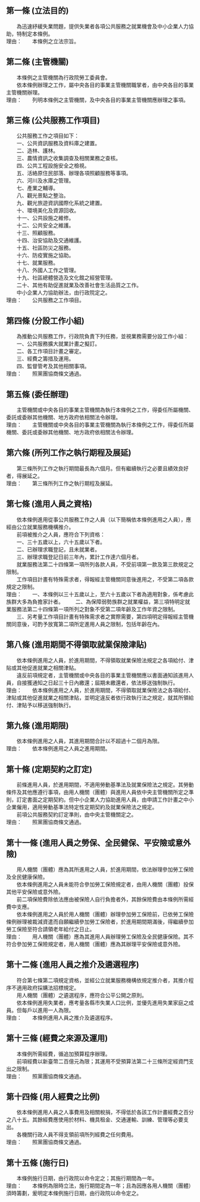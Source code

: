 第一條 (立法目的)
-----------------
　　為迅速紓緩失業問題，提供失業者各項公共服務之就業機會及中小企業人力協助，特制定本條例。  
理由：　　本條例之立法宗旨。

第二條 (主管機關)
-----------------
　　本條例之主管機關為行政院勞工委員會。  
　　依本條例辦理之工作，屬中央各目的事業主管機關職掌者，由中央各目的事業主管機關辦理。  
理由：　　列明本條例之主管機關，及中央各目的事業主管機關應辦理之事項。

第三條 (公共服務工作項目)
-------------------------
　　公共服務工作之項目如下：  
　　一、公共資訊服務及資料庫之建置。  
　　二、造林、護林。  
　　三、農情資訊之收集調查及相關業務之查核。  
　　四、公共工程設施安全之檢視。  
　　五、活絡原住民部落、辦理各項照顧服務等事項。  
　　六、河川及水庫之管理。  
　　七、產業之輔導。  
　　八、觀光景點之整治。  
　　九、觀光旅遊資訊國際化系統之建置。  
　　十、環境美化及資源回收。  
　　十一、公共設施之維修。  
　　十二、公共安全之維護。  
　　十三、照顧服務。  
　　十四、治安協助及交通維護。  
　　十五、社區防災之服務。  
　　十六、防疫實施之協助。  
　　十七、就業服務。  
　　十八、外國人工作之管理。  
　　十九、社區總體營造及文化館之經營管理。  
　　二十、其他有助促進就業及改善社會生活品質之工作。  
　　中小企業人力協助辦法，由行政院定之。  
理由：　　公共服務之工作項目。

第四條 (分設工作小組)
---------------------
　　為推動公共服務工作，行政院負責下列任務，並視業務需要分設工作小組：  
　　一、公共服務擴大就業計畫之擬訂。  
　　二、各工作項目計畫之審定。  
　　三、經費之籌措及運用。  
　　四、監督管考及其他相關事項。  
理由：　　照黨團協商條文通過。

第五條 (委任辦理)
-----------------
　　主管機關或中央各目的事業主管機關為執行本條例之工作，得委任所屬機關、委託或委辦其他機關、地方政府依相關法令辦理。  
理由：　　主管機關或中央各目的事業主管機關為執行本條例之工作，得委任所屬機關、委託或委辦其他機關、地方政府依相關法令辦理。

第六條 (所列工作之執行期程及展延)
---------------------------------
　　第三條所列工作之執行期間最長為六個月。但有繼續執行之必要且績效良好者，得展延之。  
理由：　　第三條所列工作之執行期程及展延。

第七條 (進用人員之資格)
-----------------------
　　依本條例進用從事公共服務工作之人員（以下簡稱依本條例進用之人員），應經由公立就業服務機構推介。  
　　前項被推介之人員，應符合下列資格：  
　　一、三十五歲以上，六十五歲以下者。  
　　二、已辦理求職登記，且未就業者。  
　　三、辦理求職登記日前三年內，累計工作達六個月者。  
　　就業服務法第二十四條第一項所列各款人員，不受前項第一款及第三款規定之限制。  
　　工作項目計畫有特殊需求者，得報經主管機關同意後進用之，不受第二項各款規定之限制。  
理由：　　一、本條例以三十五歲以上，至六十五歲以下者為適用對象，係考慮此族群大多為負擔家計者。
　　二、為保障弱勢族群之就業權益，第三項特明定就業服務法第二十四條第一項所列之對象不受第二項年齡及工作年資之限制。
　　三、另考量工作項目計畫有特殊需求者之實際需要，第四項明定得報經主管機關同意後，可酌予放寬第二項所定進用人員之限制，包括年齡在內。

第八條 (進用期間不得領取就業保險津貼)
-------------------------------------
　　依本條例進用之人員，於進用期間，不得領取就業保險法規定之各項給付、津貼或其他促進就業之相關津貼。  
　　違反前項規定者，主管機關或中央各目的事業主管機關應以書面通知該進用人員，自接獲通知之日起三十日內繳還；屆期未繳還者，依法移送強制執行。  
理由：　　依本條例進用之人員，於進用期間，不得領取就業保險法之各項給付、津貼或其他促進就業之相關津貼，並明定違反者依行政執行法之規定，就其所領給付、津貼予以移送強制執行。

第九條 (進用期限)
-----------------
　　依本條例進用之人員，其進用期間合計以不超過十二個月為限。  
理由：　　依本條例進用之人員之進用期間。

第十條 (定期契約之訂定)
-----------------------
　　前條進用人員，於進用期間，不適用勞動基準法及就業保險法之規定。其勞動條件及其他應遵行事項，由用人機關（團體）與進用人員依中央主管機關所定之準則，訂定書面之定期契約。但中小企業人力協助進用人員，由申請工作計畫之中小企業僱用，適用勞動基準法特定性定期契約及就業保險法之規定。  
　　前項公共服務契約訂定準則，由中央主管機關定之。  
理由：　　照黨團協商條文通過。

第十一條 (進用人員之勞保、全民健保、平安險或意外險)
---------------------------------------------------
　　用人機關（團體）應為其所進用之人員，於進用期間，依法辦理參加勞工保險及全民健康保險。  
　　依本條例進用之人員未能符合參加勞工保險規定者，由用人機關（團體）投保其他平安保險或意外險。  
　　前二項保險費除依法應由被保險人自行負擔者外，其餘保險費由本條例所需經費中支應。  
　　依本條例進用之人員於用人機關（團體）辦理參加勞工保險前，已依勞工保險條例辦理被裁減資遣而自願繼續參加勞工保險者，於進用期間期滿後，得繼續參加勞工保險至符合請領老年給付之日止。  
理由：　　用人機關（團體）應為其進用人員辦理勞工保險及全民健康保險。其不符合參加勞工保險規定者，用人機關（團體）應為其辦理平安保險或意外險。

第十二條 (進用人員之推介及遴選程序)
-----------------------------------
　　符合第七條第二項規定資格，並經公立就業服務機構依規定推介者，其推介程序不適用政府採購法招標規定。  
　　用人機關（團體）之遴選程序，應符合公平公開之原則。  
　　依本條例進用失業者，應考量各縣市失業人口比例，並優先進用失業家庭之成員。但每戶以進用一人為限。  
理由：　　本條例進用人員之推介及遴選程序。

第十三條 (經費之來源及運用)
---------------------------
　　本條例所需經費，循追加預算程序辦理。  
　　前項經費以新臺幣二百億元為限；其運用不受預算法第二十三條所定經資門支出之限制。  
理由：　　照黨團協商條文通過。

第十四條 (用人經費之比例)
-------------------------
　　依本條例進用人員之人事費用及相關稅捐，不得低於各該工作計畫經費之百分之八十五。其餘經費應使用於材料、機具租金、交通運輸、訓練、管理等必要支出。  
　　各機關行政人員不得支領前項所列經費之任何費用。  
理由：　　照黨團協商條文通過。

第十五條 (施行日)
-----------------
　　本條例施行日期，由行政院以命令定之；其施行期間為一年。  
理由：　　本條例為限時立法，施行期間定為一年；且為因應各用人機關（團體）須時籌劃，爰明定本條例施行日期，由行政院以命令定之。